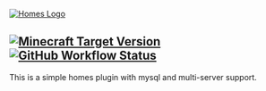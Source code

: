 [![Homes Logo](https://user-images.githubusercontent.com/105560158/169387489-324b99b5-4577-4502-a3fb-c1f44fb6143c.png)](https://github.com/daniel-devel/homes)

[![Minecraft Target Version](https://img.shields.io/badge/Minecraft-Spigot%201.18.x-blue?logoColor=white&logo=minetest&style=flat-square)](#)
[![GitHub Workflow Status](https://img.shields.io/github/actions/workflow/status/daniel-devel/homes/maven.yml?branch=master&label=Build&logo=github&style=flat-square)](https://github.com/daniel-devel/homes/actions/workflows/maven.yml)
-
This is a simple homes plugin with mysql and multi-server support.
